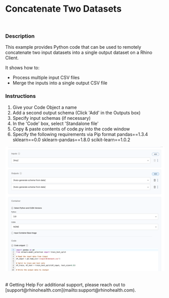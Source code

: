 # Concatenate Two Datasets
<br/>

### **Description**

This example provides Python code that can be used to remotely concatenate two input datasets into a single output dataset on a Rhino Client.

It shows how to:
* Process multiple input CSV files
* Merge the inputs into a single output CSV file

### **Instructions**
1. Give your Code Object a name
2. Add a second output schema (Click 'Add' in the Outputs box)
3. Specify input schemas (if necessary)
4. In the 'Code' box, select 'Standalone file'
5. Copy & paste contents of code.py into the code window
6. Specify the following requirements via Pip format
    pandas==1.3.4
    sklearn==0.0
    sklearn-pandas==1.8.0
    scikit-learn==1.0.2

    
![Create Code Object](./screenshot.png)


<br/>
# Getting Help
For additional support, please reach out to [support@rhinohealth.com](mailto:support@rhinohealth.com).
